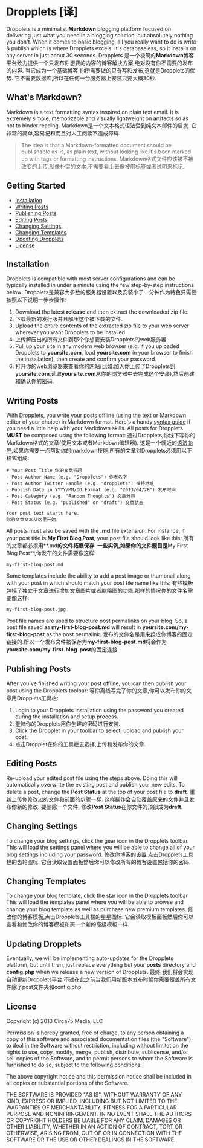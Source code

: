 Dropplets [译]
=========

Dropplets is a minimalist **Markdown** blogging platform focused on delivering just what you need in a blogging solution, but absolutely nothing you don't. When it comes to basic blogging, all you really want to do is write & publish which is where Dropplets excels. It's databaseless, so it installs on any server in just about 30 seconds. 
Dropplets 是一个极简的**Markdown**博客平台致力提供一个只发布你想要的内容的博客解决方案,绝对没有你不需要的发布的内容. 当它成为一个基础博客,你所需要做的只有写和发布,这就是Dropplets的优势. 它不需要数据库,所以在任何一台服务器上安装只要大概30秒.

## What's Markdown?
Markdown is a text formatting syntax inspired on plain text email. It is extremely simple, memorizable and visually lightweight on artifacts so as not to hinder reading.
Markdown是一个文本格式语法受到纯文本邮件的启发. 它非常的简单,容易记和而且对人工阅读不造成障碍.

> The idea is that a Markdown-formatted document should be publishable as-is, as plain text, without looking like it's been marked up with tags or formatting instructions.
Markdown格式文件应该被不被改变的上传,就像朴实的文本,不需要看上去像被用标签或者说明来标记.

## Getting Started
- [Installation](#installation)
- [Writing Posts](#writing-posts)
- [Publishing Posts](#publishing-posts)
- [Editing Posts](#editing-posts)
- [Changing Settings](#changing-settings)
- [Changing Templates](#changing-templates)
- [Updating Dropplets](#updating-dropplets)
- [License](#license)

## Installation
Dropplets is compatible with most server configurations and can be typically installed in under a minute using the few step-by-step instructions below:
Dropplets是兼容大多数的服务器设置以及安装小于一分钟作为特色只需要按照以下说明一步步操作:

1. Download the latest **release** and then extract the downloaded zip file.
1. 下载最新的发行版并且解压这个被下载的文件.
2. Upload the entire contents of the extracted zip file to your web server wherever you want Dropplets to be installed. 
2. 上传解压出的所有文件到那个你想要安装Dropplets的web服务器.
3. Pull up your site in any modern web browser (e.g. if you uploaded Dropplets to **yoursite.com**, load **yoursite.com** in your browser to finish the installation), then create and confirm your password.
3. 打开你的web浏览器来查看你的网站(比如:加入你上传了Dropplets到**yoursite.com**,读取**yoursite.com**从你的浏览器中去完成这个安装),然后创建和确认你的密码.

## Writing Posts
With Dropplets, you write your posts offline (using the text or Markdown editor of your choice) in Markdown format. Here's a handy [syntax guide](https://github.com/circa75/dropplets/wiki/Markdown-Syntax-Guide) if you need a little help with your Markdown skills. All posts for Dropplets **MUST** be composed using the following format:
通过Dropplets,你线下写你的Markdown格式的文章(使用文本或者Markdown编辑器). 这是一个就近的[语法向导](https://github.com/circa75/dropplets/wiki/Markdown-Syntax-Guide),如果你需要一点帮助你的markdown技能.所有的文章对Dropplets必须用以下格式组成:

    # Your Post Title 你的文章标题
    - Post Author Name (e.g. "Dropplets") 作者名字
    - Post Author Twitter Handle (e.g. "dropplets") 推特地址
    - Publish Date in YYYY/MM/DD Format (e.g. "2013/04/28") 发布时间
    - Post Category (e.g. "Random Thoughts") 文章分类
    - Post Status (e.g. "published" or "draft") 文章状态

    Your post text starts here. 
    你的文章文本从这里开始.
    
All posts must also be saved with the **.md** file extension. For instance, if your post title is **My First Blog Post**, your post file should look like this:
所有的文章都必须用**.md**的文件拓展保存. 一些实例,如果你的文件题目是**My First Blog Post**,你发布的文件需要像这样:

    my-first-blog-post.md

Some templates include the ability to add a post image or thumbnail along with your post in which should match your post file name like this:
有些模板包括了独立于文章进行增加文章图片或者缩略图的功能,那样的情况你的文件名需要像这样:

    my-first-blog-post.jpg

Post file names are used to structure post permalinks on your blog. So, a post file saved as **my-first-blog-post.md** will result in **yoursite.com/my-first-blog-post** as the post permalink.
发布的文件名是用来组成你博客的固定链接的.所以一个发布文件被保存为**my-first-blog-post.md**将会作为**yoursite.com/my-first-blog-post**的固定连接.

## Publishing Posts
After you've finished writing your post offline, you can then publish your post using the Dropplets toolbar:
等你离线写完了你的文章,你可以发布你的文章用Dropplets工具栏:

1. Login to your Dropplets installation using the password you created during the installation and setup process.
1. 登陆你的Dropplets用你创建的密码进行安装.
2. Click the Dropplet in your toolbar to select, upload and publish your post.
2. 点击Dropplet在你的工具栏去选择,上传和发布你的文章.

## Editing Posts
Re-upload your edited post file using the steps above. Doing this will automatically overwrite the existing post and publish your new edits. To delete a post, change the **Post Status** at the top of your post file to **draft**.
重新上传你修改过的文件和前面的步骤一样. 这样操作会自动覆盖原来的文件并且发布你新的修改. 要删除一个文件, 修改**Post Status**在你文件的顶部成为**draft**.

## Changing Settings
To change your blog settings, click the gear icon in the Dropplets toolbar. This will load the settings panel where you will be able to change all of your blog settings including your password.
修改你博客的设置,点击Dropplets工具栏的齿轮图标. 它会读取设置面板然后你可以修改所有的博客设置包括你的密码.

## Changing Templates
To change your blog template, click the star icon in the Dropplets toolbar. This will load the templates panel where you will be able to browse and change your blog template as well as purchase new premium templates.
修改你的博客模板,点击Dropplets工具栏的星星图标. 它会读取模板面板然后你可以查看和修改你的博客模板和买一个新的高级模板一样.

## Updating Dropplets
Eventually, we will be implementing auto-updates for the Dropplets platform, but until then, just replace everything but your **posts** directory and **config.php** when we release a new version of Dropplets.
最终,我们将会实现自动更新Dropplets平台.不过在此之前当我们用新版本发布时候你需要覆盖所有文件除了post文件夹和config.php.

## License
Copyright (c) 2013 Circa75 Media, LLC

Permission is hereby granted, free of charge, to any person obtaining a copy of this software and associated documentation files (the "Software"), to deal in the Software without restriction, including without limitation the rights to use, copy, modify, merge, publish, distribute, sublicense, and/or sell copies of the Software, and to permit persons to whom the Software is furnished to do so, subject to the following conditions:

The above copyright notice and this permission notice shall be included in all copies or substantial portions of the Software.

THE SOFTWARE IS PROVIDED "AS IS", WITHOUT WARRANTY OF ANY KIND, EXPRESS OR IMPLIED, INCLUDING BUT NOT LIMITED TO THE WARRANTIES OF MERCHANTABILITY, FITNESS FOR A PARTICULAR PURPOSE AND NONINFRINGEMENT. IN NO EVENT SHALL THE AUTHORS OR COPYRIGHT HOLDERS BE LIABLE FOR ANY CLAIM, DAMAGES OR OTHER LIABILITY, WHETHER IN AN ACTION OF CONTRACT, TORT OR OTHERWISE, ARISING FROM, OUT OF OR IN CONNECTION WITH THE SOFTWARE OR THE USE OR OTHER DEALINGS IN THE SOFTWARE.
